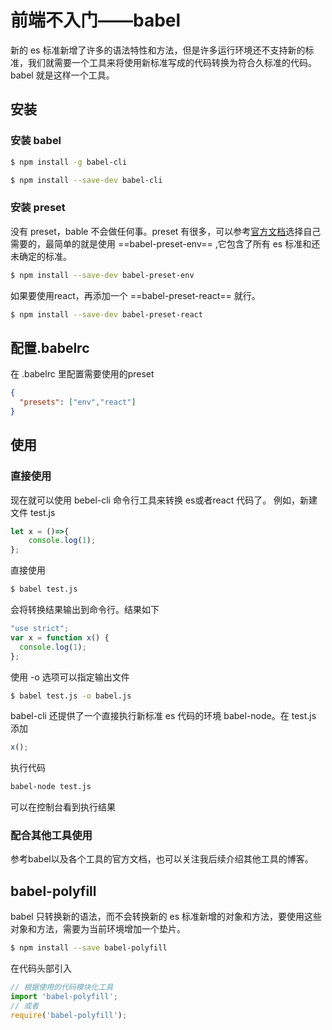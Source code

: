 # 前端不入门——babel
新的 es 标准新增了许多的语法特性和方法，但是许多运行环境还不支持新的标准，我们就需要一个工具来将使用新标准写成的代码转换为符合久标准的代码。babel 就是这样一个工具。
## 安装
### 安装 babel
``` bash
$ npm install -g babel-cli
```
``` bash
$ npm install --save-dev babel-cli
```
### 安装 preset
没有 preset，bable 不会做任何事。preset 有很多，可以参考[官方文档](https://babeljs.io/docs/plugins/#presets)选择自己需要的，最简单的就是使用 ==babel-preset-env== ,它包含了所有 es 标准和还未确定的标准。
``` bash
$ npm install --save-dev babel-preset-env
```
如果要使用react，再添加一个 ==babel-preset-react== 就行。
``` bash
$ npm install --save-dev babel-preset-react
```
## 配置.babelrc
在 .babelrc 里配置需要使用的preset
``` json
{
  "presets": ["env","react"]
}
```
## 使用
### 直接使用
现在就可以使用 bebel-cli 命令行工具来转换 es或者react 代码了。
例如，新建文件 test.js
``` js
let x = ()=>{
    console.log(1);
};
```
直接使用
``` bash
$ babel test.js
```
会将转换结果输出到命令行。结果如下
``` js
"use strict";
var x = function x() {
  console.log(1);
};
```
使用 -o 选项可以指定输出文件
``` bash
$ babel test.js -o babel.js
```
babel-cli 还提供了一个直接执行新标准 es 代码的环境 babel-node。在 test.js 添加
``` js
x();
```
执行代码
``` bash
babel-node test.js
```
可以在控制台看到执行结果

### 配合其他工具使用
参考babel以及各个工具的官方文档，也可以关注我后续介绍其他工具的博客。
## babel-polyfill
babel 只转换新的语法，而不会转换新的 es 标准新增的对象和方法，要使用这些对象和方法，需要为当前环境增加一个垫片。
``` bash
$ npm install --save babel-polyfill
```
在代码头部引入
``` js
// 根据使用的代码模块化工具
import 'babel-polyfill';
// 或者
require('babel-polyfill');
```